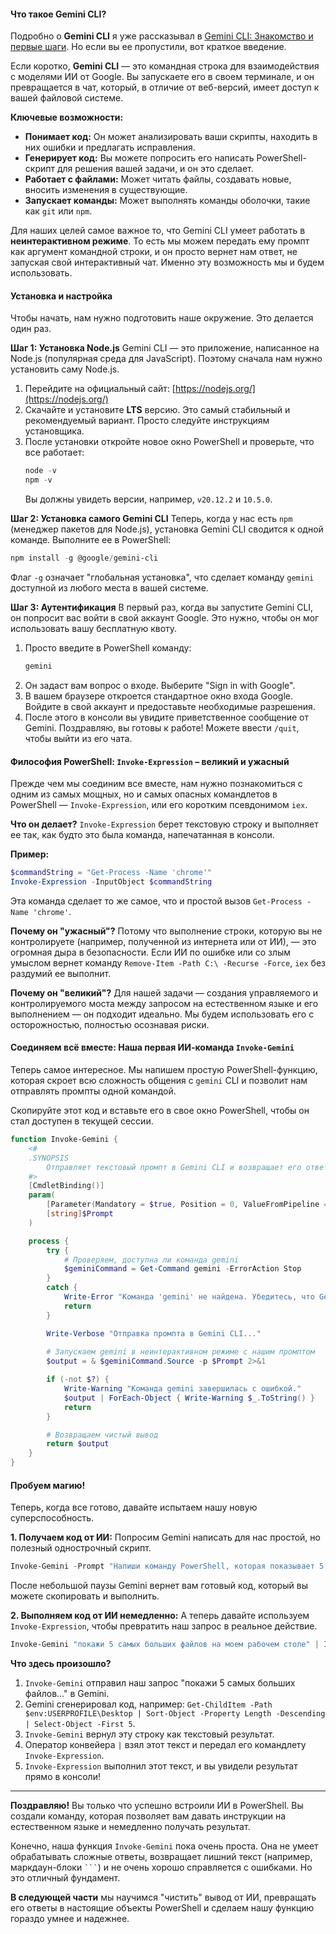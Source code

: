 
#### **Что такое Gemini CLI?**

Подробно о **Gemini CLI** я уже рассказывал в [Gemini CLI: Знакомство и первые шаги⁠⁠](https://pikabu.ru/series/geminicli_48168). Но если вы ее пропустили, вот краткое введение.

Если коротко, **Gemini CLI** — это командная строка для взаимодействия с моделями ИИ от Google. Вы запускаете его в своем терминале, и он превращается в чат, который, в отличие от веб-версий, имеет доступ к вашей файловой системе.

**Ключевые возможности:**
*   **Понимает код:** Он может анализировать ваши скрипты, находить в них ошибки и предлагать исправления.
*   **Генерирует код:** Вы можете попросить его написать PowerShell-скрипт для решения вашей задачи, и он это сделает.
*   **Работает с файлами:** Может читать файлы, создавать новые, вносить изменения в существующие.
*   **Запускает команды:** Может выполнять команды оболочки, такие как `git` или `npm`.

Для наших целей самое важное то, что Gemini CLI умеет работать в **неинтерактивном режиме**. То есть мы можем передать ему промпт как аргумент командной строки, и он просто вернет нам ответ, не запуская свой интерактивный чат. Именно эту возможность мы и будем использовать.

#### **Установка и настройка**

Чтобы начать, нам нужно подготовить наше окружение. Это делается один раз.

**Шаг 1: Установка Node.js**
Gemini CLI — это приложение, написанное на Node.js (популярная среда для JavaScript). Поэтому сначала нам нужно установить саму Node.js.
1.  Перейдите на официальный сайт: [https://nodejs.org/](https://nodejs.org/)
2.  Скачайте и установите **LTS** версию. Это самый стабильный и рекомендуемый вариант. Просто следуйте инструкциям установщика.
3.  После установки откройте новое окно PowerShell и проверьте, что все работает:
    ```powershell
    node -v
    npm -v
    ```
    Вы должны увидеть версии, например, `v20.12.2` и `10.5.0`.

**Шаг 2: Установка самого Gemini CLI**
Теперь, когда у нас есть `npm` (менеджер пакетов для Node.js), установка Gemini CLI сводится к одной команде. Выполните ее в PowerShell:
```powershell
npm install -g @google/gemini-cli
```
Флаг `-g` означает "глобальная установка", что сделает команду `gemini` доступной из любого места в вашей системе.

**Шаг 3: Аутентификация**
В первый раз, когда вы запустите Gemini CLI, он попросит вас войти в свой аккаунт Google. Это нужно, чтобы он мог использовать вашу бесплатную квоту.
1.  Просто введите в PowerShell команду:
    ```powershell
    gemini
    ```
2.  Он задаст вам вопрос о входе. Выберите "Sign in with Google".
3.  В вашем браузере откроется стандартное окно входа Google. Войдите в свой аккаунт и предоставьте необходимые разрешения.
4.  После этого в консоли вы увидите приветственное сообщение от Gemini. Поздравляю, вы готовы к работе! Можете ввести `/quit`, чтобы выйти из его чата.

#### **Философия PowerShell: `Invoke-Expression` – великий и ужасный**

Прежде чем мы соединим все вместе, нам нужно познакомиться с одним из самых мощных, но и самых опасных командлетов в PowerShell — `Invoke-Expression`, или его коротким псевдонимом `iex`.

**Что он делает?** `Invoke-Expression` берет текстовую строку и выполняет ее так, как будто это была команда, напечатанная в консоли.

**Пример:**
```powershell
$commandString = "Get-Process -Name 'chrome'"
Invoke-Expression -InputObject $commandString
```
Эта команда сделает то же самое, что и простой вызов `Get-Process -Name 'chrome'`.

**Почему он "ужасный"?** Потому что выполнение строки, которую вы не контролируете (например, полученной из интернета или от ИИ), — это огромная дыра в безопасности. Если ИИ по ошибке или со злым умыслом вернет команду `Remove-Item -Path C:\ -Recurse -Force`, `iex` без раздумий ее выполнит.

**Почему он "великий"?** Для нашей задачи — создания управляемого и контролируемого моста между запросом на естественном языке и его выполнением — он подходит идеально. Мы будем использовать его с осторожностью, полностью осознавая риски.

#### **Соединяем всё вместе: Наша первая ИИ-команда `Invoke-Gemini`**

Теперь самое интересное. Мы напишем простую PowerShell-функцию, которая скроет всю сложность общения с `gemini` CLI и позволит нам отправлять промпты одной командой.

Скопируйте этот код и вставьте его в свое окно PowerShell, чтобы он стал доступен в текущей сессии.

```powershell
function Invoke-Gemini {
    <#
    .SYNOPSIS
        Отправляет текстовый промпт в Gemini CLI и возвращает его ответ.
    #>
    [CmdletBinding()]
    param(
        [Parameter(Mandatory = $true, Position = 0, ValueFromPipeline = $true)]
        [string]$Prompt
    )

    process {
        try {
            # Проверяем, доступна ли команда gemini
            $geminiCommand = Get-Command gemini -ErrorAction Stop
        }
        catch {
            Write-Error "Команда 'gemini' не найдена. Убедитесь, что Gemini CLI установлен."
            return
        }

        Write-Verbose "Отправка промпта в Gemini CLI..."
        
        # Запускаем gemini в неинтерактивном режиме с нашим промптом
        $output = & $geminiCommand.Source -p $Prompt 2>&1

        if (-not $?) {
            Write-Warning "Команда gemini завершилась с ошибкой."
            $output | ForEach-Object { Write-Warning $_.ToString() }
            return
        }

        # Возвращаем чистый вывод
        return $output
    }
}
```

#### **Пробуем магию!**

Теперь, когда все готово, давайте испытаем нашу новую суперспособность.

**1. Получаем код от ИИ:**
Попросим Gemini написать для нас простой, но полезный однострочный скрипт.

```powershell
Invoke-Gemini -Prompt "Напиши команду PowerShell, которая показывает 5 самых больших файлов на моем рабочем столе"
```

После небольшой паузы Gemini вернет вам готовый код, который вы можете скопировать и выполнить.

**2. Выполняем код от ИИ немедленно:**
А теперь давайте используем `Invoke-Expression`, чтобы превратить наш запрос в реальное действие.

```powershell
Invoke-Gemini "покажи 5 самых больших файлов на моем рабочем столе" | Invoke-Expression
```

**Что здесь произошло?**
1.  `Invoke-Gemini` отправил наш запрос "покажи 5 самых больших файлов..." в Gemini.
2.  Gemini сгенерировал код, например: `Get-ChildItem -Path $env:USERPROFILE\Desktop | Sort-Object -Property Length -Descending | Select-Object -First 5`.
3.  `Invoke-Gemini` вернул эту строку как текстовый результат.
4.  Оператор конвейера `|` взял этот текст и передал его командлету `Invoke-Expression`.
5.  `Invoke-Expression` выполнил этот текст, и вы увидели результат прямо в консоли!

---

**Поздравляю!** Вы только что успешно встроили ИИ в PowerShell. Вы создали команду, которая позволяет вам давать инструкции на естественном языке и немедленно получать результат.

Конечно, наша функция `Invoke-Gemini` пока очень проста. Она не умеет обрабатывать сложные ответы, возвращает лишний текст (например, маркдаун-блоки ` ``` `) и не очень хорошо справляется с ошибками. Но это отличный фундамент.

**В следующей части** мы научимся "чистить" вывод от ИИ, превращать его ответы в настоящие объекты PowerShell и сделаем нашу функцию гораздо умнее и надежнее.